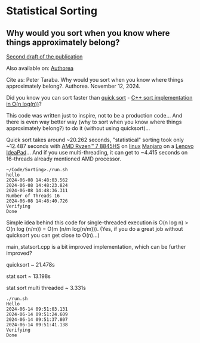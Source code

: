 # Statistical Sorting
## Why would you sort when you know where things approximately belong?

[Second draft of the publication](./sorting_publication/Sorting/sorting2.pdf)

Also available on:
[Authorea](https://doi.org/10.22541/au.173145007.70152282/v1)

Cite as: Peter Taraba. Why would you sort when you know where things approximately belong?. Authorea. November 12, 2024.

Did you know you can sort faster than [quick sort](https://en.wikipedia.org/wiki/Quicksort) - [C++ sort implementation in O(n log(n))](https://cplusplus.com/reference/algorithm/sort/)?

This code was written just to inspire, not to be a production code... And there is even way better way (why to sort when you know where things approximately belong?) to do it (without using quicksort)...

Quick sort takes around ~20.262 seconds, "statistical" sorting took only ~12.487 seconds with [AMD Ryzen™ 7 8845HS](https://www.amd.com/en/products/processors/laptop/ryzen/8000-series/amd-ryzen-7-8845hs.html) on [linux](https://kernel.org/) [Manjaro](https://manjaro.org/) on a [Lenovo](https://www.lenovo.com/) [IdeaPad](https://www.lenovo.com/us/en/c/laptops/ideapad/)... And if you use multi-threading, it can get to ~4.415 seconds on 16-threads already mentioned AMD processor.

```
~/Code/Sorting>./run.sh
hello
2024-06-08 14:48:03.562
2024-06-08 14:48:23.824
2024-06-08 14:48:36.311
Number of Threads 16
2024-06-08 14:48:40.726
Verifying
Done
```


Simple idea behind this code for single-threaded execution is O(n log n) > O(n log (n/m)) = O(m (n/m log(n/m))). (Yes, if you do a great job without quicksort you can get close to O(n)...)

main_statsort.cpp is a bit improved implementation, which can be further improved?

quicksort ~ 21.478s

stat sort ~ 13.198s

stat sort multi threaded ~ 3.331s

```
./run.sh
Hello
2024-06-14 09:51:03.131
2024-06-14 09:51:24.609
2024-06-14 09:51:37.807
2024-06-14 09:51:41.138
Verifying
Done
```
